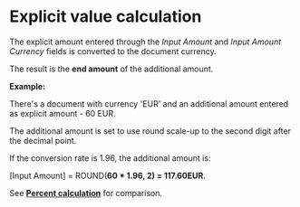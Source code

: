 # Explicit value calculation

The explicit amount entered through the *Input Amount* and *Input Amount Currency* fields is converted to the document currency. 

The result is the **end amount** of the additional amount.

**Example:**

There's a document with currency 'EUR' and an additional amount entered as explicit amount - 60 EUR. 

The additional amount is set to use round scale-up to the second digit after the decimal point. 

If the conversion rate is 1.96, the additional amount is:

[Input Amount] = ROUND(**60 * 1.96, 2) = 117.60EUR**.

See **[Percent calculation](https://docs.erp.net/tech/advanced/document-amounts/amounts-calculation/percent-calculation.html)** for comparison.

